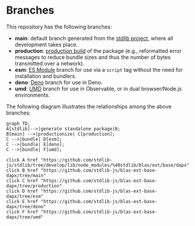 <!--

@license Apache-2.0

Copyright (c) 2022 The Stdlib Authors.

Licensed under the Apache License, Version 2.0 (the "License");
you may not use this file except in compliance with the License.
You may obtain a copy of the License at

    http://www.apache.org/licenses/LICENSE-2.0

Unless required by applicable law or agreed to in writing, software
distributed under the License is distributed on an "AS IS" BASIS,
WITHOUT WARRANTIES OR CONDITIONS OF ANY KIND, either express or implied.
See the License for the specific language governing permissions and
limitations under the License.

-->

# Branches

This repository has the following branches:

-   **main**: default branch generated from the [stdlib project][stdlib-url], where all development takes place.
-   **production**: [production build][production-url] of the package (e.g., reformatted error messages to reduce bundle sizes and thus the number of bytes transmitted over a network).
-   **esm**: [ES Module][esm-url] branch for use via a `script` tag without the need for installation and bundlers.
-   **deno**: [Deno][deno-url] branch for use in Deno.
-   **umd**: [UMD][umd-url] branch for use in Observable, or in dual browser/Node.js environments.

The following diagram illustrates the relationships among the above branches:

```mermaid
graph TD;
A[stdlib]-->|generate standalone package|B;
B[main] -->|productionize| C[production];
C -->|bundle| D[esm];
C -->|bundle| E[deno];
C -->|bundle| F[umd];

click A href "https://github.com/stdlib-js/stdlib/tree/develop/lib/node_modules/%40stdlib/blas/ext/base/dapx"
click B href "https://github.com/stdlib-js/blas-ext-base-dapx/tree/main"
click C href "https://github.com/stdlib-js/blas-ext-base-dapx/tree/production"
click D href "https://github.com/stdlib-js/blas-ext-base-dapx/tree/esm"
click E href "https://github.com/stdlib-js/blas-ext-base-dapx/tree/deno"
click F href "https://github.com/stdlib-js/blas-ext-base-dapx/tree/umd"
```

[stdlib-url]: https://github.com/stdlib-js/stdlib/tree/develop/lib/node_modules/%40stdlib/blas/ext/base/dapx
[production-url]: https://github.com/stdlib-js/blas-ext-base-dapx/tree/production
[deno-url]: https://github.com/stdlib-js/blas-ext-base-dapx/tree/deno
[umd-url]: https://github.com/stdlib-js/blas-ext-base-dapx/tree/umd
[esm-url]: https://github.com/stdlib-js/blas-ext-base-dapx/tree/esm
